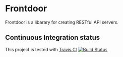 Frontdoor
=========

Frontdoor is a libarary for creating RESTful API servers.

Continuous Integration status
-----------------------------

This project is tested with [Travis CI](http://travis-ci.org)
[![Build Status](https://secure.travis-ci.org/c9/frontdoor.png)](http://travis-ci.org/c9/frontdoor)
